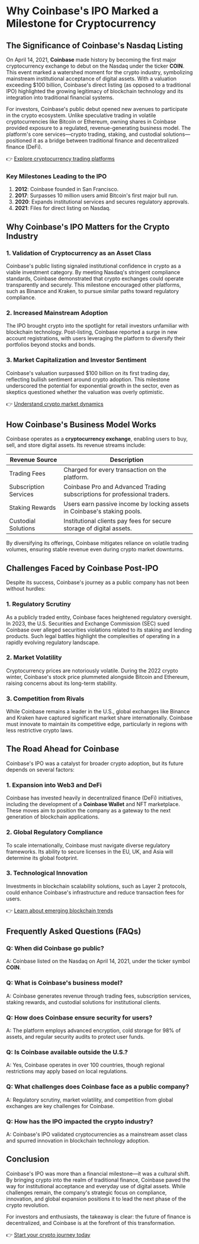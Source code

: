# Why Coinbase's IPO Marked a Milestone for Cryptocurrency  

## The Significance of Coinbase's Nasdaq Listing  

On April 14, 2021, **Coinbase** made history by becoming the first major cryptocurrency exchange to debut on the Nasdaq under the ticker **COIN**. This event marked a watershed moment for the crypto industry, symbolizing mainstream institutional acceptance of digital assets. With a valuation exceeding $100 billion, Coinbase's direct listing (as opposed to a traditional IPO) highlighted the growing legitimacy of blockchain technology and its integration into traditional financial systems.  

For investors, Coinbase's public debut opened new avenues to participate in the crypto ecosystem. Unlike speculative trading in volatile cryptocurrencies like Bitcoin or Ethereum, owning shares in Coinbase provided exposure to a regulated, revenue-generating business model. The platform's core services—crypto trading, staking, and custodial solutions—positioned it as a bridge between traditional finance and decentralized finance (DeFi).  

👉 [Explore cryptocurrency trading platforms](https://bit.ly/okx-bonus)  

### Key Milestones Leading to the IPO  
1. **2012**: Coinbase founded in San Francisco.  
2. **2017**: Surpasses 10 million users amid Bitcoin's first major bull run.  
3. **2020**: Expands institutional services and secures regulatory approvals.  
4. **2021**: Files for direct listing on Nasdaq.  

## Why Coinbase's IPO Matters for the Crypto Industry  

### 1. **Validation of Cryptocurrency as an Asset Class**  
Coinbase's public listing signaled institutional confidence in crypto as a viable investment category. By meeting Nasdaq's stringent compliance standards, Coinbase demonstrated that crypto exchanges could operate transparently and securely. This milestone encouraged other platforms, such as Binance and Kraken, to pursue similar paths toward regulatory compliance.  

### 2. **Increased Mainstream Adoption**  
The IPO brought crypto into the spotlight for retail investors unfamiliar with blockchain technology. Post-listing, Coinbase reported a surge in new account registrations, with users leveraging the platform to diversify their portfolios beyond stocks and bonds.  

### 3. **Market Capitalization and Investor Sentiment**  
Coinbase's valuation surpassed $100 billion on its first trading day, reflecting bullish sentiment around crypto adoption. This milestone underscored the potential for exponential growth in the sector, even as skeptics questioned whether the valuation was overly optimistic.  

👉 [Understand crypto market dynamics](https://bit.ly/okx-bonus)  

## How Coinbase's Business Model Works  

Coinbase operates as a **cryptocurrency exchange**, enabling users to buy, sell, and store digital assets. Its revenue streams include:  

| Revenue Source          | Description                                                                 |  
|-------------------------|-----------------------------------------------------------------------------|  
| Trading Fees             | Charged for every transaction on the platform.                              |  
| Subscription Services    | Coinbase Pro and Advanced Trading subscriptions for professional traders.   |  
| Staking Rewards          | Users earn passive income by locking assets in Coinbase's staking pools.    |  
| Custodial Solutions      | Institutional clients pay fees for secure storage of digital assets.        |  

By diversifying its offerings, Coinbase mitigates reliance on volatile trading volumes, ensuring stable revenue even during crypto market downturns.  

## Challenges Faced by Coinbase Post-IPO  

Despite its success, Coinbase's journey as a public company has not been without hurdles:  

### 1. **Regulatory Scrutiny**  
As a publicly traded entity, Coinbase faces heightened regulatory oversight. In 2023, the U.S. Securities and Exchange Commission (SEC) sued Coinbase over alleged securities violations related to its staking and lending products. Such legal battles highlight the complexities of operating in a rapidly evolving regulatory landscape.  

### 2. **Market Volatility**  
Cryptocurrency prices are notoriously volatile. During the 2022 crypto winter, Coinbase's stock price plummeted alongside Bitcoin and Ethereum, raising concerns about its long-term stability.  

### 3. **Competition from Rivals**  
While Coinbase remains a leader in the U.S., global exchanges like Binance and Kraken have captured significant market share internationally. Coinbase must innovate to maintain its competitive edge, particularly in regions with less restrictive crypto laws.  

## The Road Ahead for Coinbase  

Coinbase's IPO was a catalyst for broader crypto adoption, but its future depends on several factors:  

### 1. **Expansion into Web3 and DeFi**  
Coinbase has invested heavily in decentralized finance (DeFi) initiatives, including the development of a **Coinbase Wallet** and NFT marketplace. These moves aim to position the company as a gateway to the next generation of blockchain applications.  

### 2. **Global Regulatory Compliance**  
To scale internationally, Coinbase must navigate diverse regulatory frameworks. Its ability to secure licenses in the EU, UK, and Asia will determine its global footprint.  

### 3. **Technological Innovation**  
Investments in blockchain scalability solutions, such as Layer 2 protocols, could enhance Coinbase's infrastructure and reduce transaction fees for users.  

👉 [Learn about emerging blockchain trends](https://bit.ly/okx-bonus)  

## Frequently Asked Questions (FAQs)  

### Q: When did Coinbase go public?  
A: Coinbase listed on the Nasdaq on April 14, 2021, under the ticker symbol **COIN**.  

### Q: What is Coinbase's business model?  
A: Coinbase generates revenue through trading fees, subscription services, staking rewards, and custodial solutions for institutional clients.  

### Q: How does Coinbase ensure security for users?  
A: The platform employs advanced encryption, cold storage for 98% of assets, and regular security audits to protect user funds.  

### Q: Is Coinbase available outside the U.S.?  
A: Yes, Coinbase operates in over 100 countries, though regional restrictions may apply based on local regulations.  

### Q: What challenges does Coinbase face as a public company?  
A: Regulatory scrutiny, market volatility, and competition from global exchanges are key challenges for Coinbase.  

### Q: How has the IPO impacted the crypto industry?  
A: Coinbase's IPO validated cryptocurrencies as a mainstream asset class and spurred innovation in blockchain technology adoption.  

## Conclusion  

Coinbase's IPO was more than a financial milestone—it was a cultural shift. By bringing crypto into the realm of traditional finance, Coinbase paved the way for institutional acceptance and everyday use of digital assets. While challenges remain, the company's strategic focus on compliance, innovation, and global expansion positions it to lead the next phase of the crypto revolution.  

For investors and enthusiasts, the takeaway is clear: the future of finance is decentralized, and Coinbase is at the forefront of this transformation.  

👉 [Start your crypto journey today](https://bit.ly/okx-bonus)